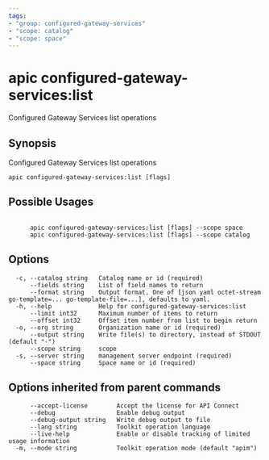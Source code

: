 ```yaml
---
tags:
- "group: configured-gateway-services"
- "scope: catalog"
- "scope: space"
---
```

# apic configured-gateway-services:list

Configured Gateway Services list operations

## Synopsis

Configured Gateway Services list operations

```
apic configured-gateway-services:list [flags]
```

## Possible Usages

```

      apic configured-gateway-services:list [flags] --scope space
      apic configured-gateway-services:list [flags] --scope catalog

```

## Options

```
  -c, --catalog string   Catalog name or id (required)
      --fields string    List of field names to return
      --format string    Output format. One of [json yaml octet-stream go-template=... go-template-file=...], defaults to yaml.
  -h, --help             Help for configured-gateway-services:list
      --limit int32      Maximum number of items to return
      --offset int32     Offset item number from list to begin return
  -o, --org string       Organization name or id (required)
      --output string    Write file(s) to directory, instead of STDOUT (default "-")
      --scope string     scope
  -s, --server string    management server endpoint (required)
      --space string     Space name or id (required)
```

## Options inherited from parent commands

```
      --accept-license        Accept the license for API Connect
      --debug                 Enable debug output
      --debug-output string   Write debug output to file
      --lang string           Toolkit operation language
      --live-help             Enable or disable tracking of limited usage information
  -m, --mode string           Toolkit operation mode (default "apim")
```
